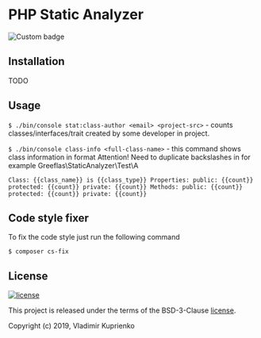 PHP Static Analyzer
===================

![Custom badge](https://img.shields.io/badge/greeflas-default--project-red.svg)

Installation
------------

TODO

Usage
-----

`$ ./bin/console stat:class-author <email> <project-src>` - counts classes/interfaces/trait
created by some developer in project.

`$ ./bin/console class-info <full-class-name>` - this command shows class information in format
Attention! Need to duplicate backslashes in <full-class-name> for example Greeflas\\StaticAnalyzer\\Test\\A

`Class: {{class_name}} is {{class_type}}
Properties:
    public: {{count}}
    protected: {{count}}
    private: {{count}}
Methods:
    public: {{count}}
    protected: {{count}}
    private: {{count}}`

Code style fixer
----------------


To fix the code style just run the following command

```
$ composer cs-fix
```

License
-------

[![license](https://img.shields.io/github/license/greeflas/default-project.svg)](LICENSE)

This project is released under the terms of the BSD-3-Clause [license](LICENSE).

Copyright (c) 2019, Vladimir Kuprienko

